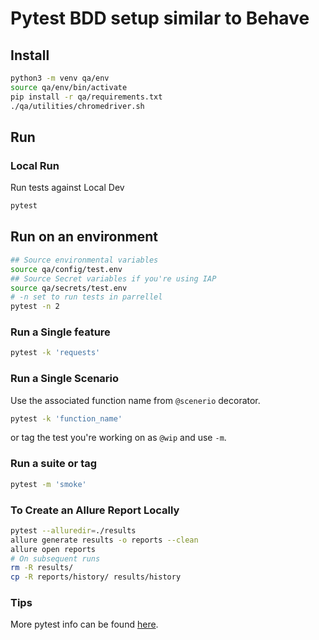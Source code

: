 # Pytest BDD setup similar to Behave


## Install

```bash
python3 -m venv qa/env
source qa/env/bin/activate
pip install -r qa/requirements.txt
./qa/utilities/chromedriver.sh
```


## Run

### Local Run

Run tests against Local Dev

```bash
pytest
```

## Run on an environment

```bash
## Source environmental variables
source qa/config/test.env
## Source Secret variables if you're using IAP
source qa/secrets/test.env
# -n set to run tests in parrellel
pytest -n 2
```

### Run a Single feature

```bash
pytest -k 'requests'
```

### Run a Single Scenario

Use the associated function name from `@scenerio` decorator.

```bash
pytest -k 'function_name'
```

or tag the test you're working on as `@wip` and use `-m`.

### Run a suite or tag

```bash
pytest -m 'smoke'
```

### To Create an Allure Report Locally

```bash
pytest --alluredir=./results
allure generate results -o reports --clean
allure open reports
# On subsequent runs
rm -R results/
cp -R reports/history/ results/history
```

### Tips

More pytest info can be found [here](https://docs.pytest.org/en/stable/example/simple.html).
